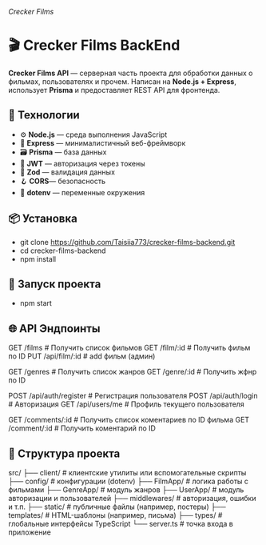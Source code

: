 *Crecker Films*
# 🎬 Crecker Films BackEnd

**Crecker Films API** — серверная часть проекта для обработки данных о фильмах, пользователях и прочем. Написан на **Node.js + Express**, использует **Prisma** и предоставляет REST API для фронтенда.


## 🚀 Технологии

- ⚙️ **Node.js** — среда выполнения JavaScript
- 🚂 **Express** — минималистичный веб-фреймворк
- 🗃️ **Prisma** — база данных
- 🔐 **JWT** — авторизация через токены
- 🧪 **Zod** — валидация данных
- 🪝 **CORS**— безопасность
- 📄 **dotenv** — переменные окружения


## 📦 Установка

- git clone https://github.com/Taisiia773/crecker-films-backend.git
- cd crecker-films-backend
- npm install


## 🚀 Запуск проекта

- npm start


## 🌐 API Эндпоинты

GET    /films                 # Получить список фильмов
GET    /film/:id              # Получить фильм по ID
PUT    /api/film/:id          # add фильм (админ)

GET    /genres                # Получить список жанров
GET    /genre/:id             # Получить жфнр по ID

POST   /api/auth/register     # Регистрация пользователя
POST   /api/auth/login        # Авторизация
GET    /api/users/me          # Профиль текущего пользователя

GET    /comments/:id          # Получить список коментариев по ID фильма
GET    /comment/:id           # Получить коментарий по ID


## 📁 Структура проекта

src/
├── client/         # клиентские утилиты или вспомогательные скрипты
├── config/         # конфигурации (dotenv)
├── FilmApp/        # логика работы с фильмами
├── GenreApp/       # модуль жанров
├── UserApp/        # модуль авторизации и пользователей
├── middlewares/    # авторизация, ошибки и т.п.
├── static/         # публичные файлы (например, постеры)
├── templates/      # HTML-шаблоны (например, письма)
├── types/          # глобальные интерфейсы TypeScript
└── server.ts       # точка входа в приложение
